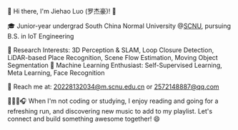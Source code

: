🌟 Hi there, I'm Jiehao Luo (罗杰豪)! 👋

🎓 Junior-year undergrad South China Normal University @[SCNU](https://www.scnu.edu.cn/), pursuing B.S. in IoT Engineering

🔭 Research Interests: 3D Perception & SLAM, Loop Closure Detection, LiDAR-based Place Recognition, Scene Flow Estimation, Moving Object Segmentation
🤖 Machine Learning Enthusiast: Self-Supervised Learning, Meta Learning, Face Recognition

📧 Reach me at: 20228132034@m.scnu.edu.cn or 2572148887@qq.com

📖🏃‍♂️🎧 When I'm not coding or studying, I enjoy reading and going for a refreshing run, and discovering new music to add to my playlist.
Let's connect and build something awesome together! 😄
